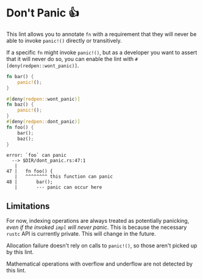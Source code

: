 # Don't Panic 👍

This lint allows you to annotate `fn` with a requirement that they will
never be able to invoke `panic!()` directly or transitively.

If a specific `fn` might invoke `panic!()`, but as a developer you want to
assert that it will never do so, you can enable the lint with 
`#[deny(redpen::wont_panic)]`.


```rust
fn bar() {
    panic!();
}

#[deny(redpen::wont_panic)]
fn baz() {
    panic!();
}
#[deny(redpen::dont_panic)]
fn foo() {
    bar();
    baz();
}
```

```
error: `foo` can panic
  --> $DIR/dont_panic.rs:47:1
   |
47 |   fn foo() {
   |   ^^^^^^^^ this function can panic
48 |       bar();
   |       --- panic can occur here
```

## Limitations

For now, indexing operations are always treated as potentially panicking,
*even if the invoked `impl` will never panic*. This is because the
necessary `rustc` API is currently private. This will change in the future.

Allocation failure doesn't rely on calls to `panic!()`, so those aren't
picked up by this lint.

Mathematical operations with overflow and underflow are not detected by
this lint.